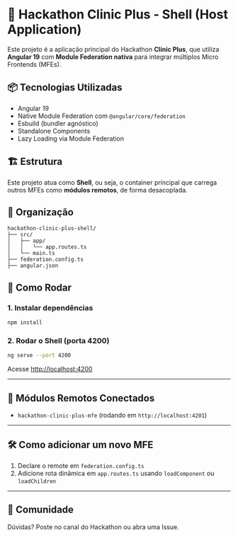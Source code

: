 # 🧩 Hackathon Clinic Plus - Shell (Host Application)

Este projeto é a aplicação principal do Hackathon **Clinic Plus**, que utiliza **Angular 19** com **Module Federation nativa** para integrar múltiplos Micro Frontends (MFEs).

## 📦 Tecnologias Utilizadas

- Angular 19
- Native Module Federation com `@angular/core/federation`
- Esbuild (bundler agnóstico)
- Standalone Components
- Lazy Loading via Module Federation

## 🏗️ Estrutura

Este projeto atua como **Shell**, ou seja, o container principal que carrega outros MFEs como **módulos remotos**, de forma desacoplada.

## 📁 Organização

```
hackathon-clinic-plus-shell/
├── src/
│   ├── app/
│   │   └── app.routes.ts
│   └── main.ts
├── federation.config.ts
├── angular.json
```

## 🚀 Como Rodar

### 1. Instalar dependências

```bash
npm install
```

### 2. Rodar o Shell (porta 4200)

```bash
ng serve --port 4200
```

Acesse [http://localhost:4200](http://localhost:4200)

---

## 🔗 Módulos Remotos Conectados

- `hackathon-clinic-plus-mfe` (rodando em `http://localhost:4201`)

---

## 🛠️ Como adicionar um novo MFE

1. Declare o remote em `federation.config.ts`
2. Adicione rota dinâmica em `app.routes.ts` usando `loadComponent` ou `loadChildren`

---

## 💬 Comunidade

Dúvidas? Poste no canal do Hackathon ou abra uma Issue.
